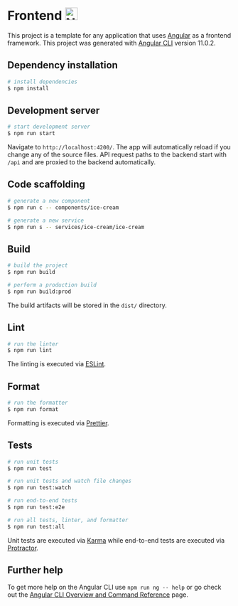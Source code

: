 # Frontend <a href="https://www.angular.io" target="blank"><img src="https://raw.githubusercontent.com/angular/angular/master/aio/src/assets/images/logos/angular/angular.png" height="28" alt="Nest Logo" /></a>

This project is a template for any application that uses [Angular](https://www.angular.io) as a frontend framework. This project was generated with [Angular CLI](https://cli.angular.io/) version 11.0.2.

## Dependency installation

```bash
# install dependencies
$ npm install
```

## Development server

```bash
# start development server
$ npm run start
```

Navigate to `http://localhost:4200/`. The app will automatically reload if you change any of the source files. API request paths to the backend start with `/api` and are proxied to the backend automatically.

## Code scaffolding

```bash
# generate a new component
$ npm run c -- components/ice-cream

# generate a new service
$ npm run s -- services/ice-cream/ice-cream
```

## Build

```bash
# build the project
$ npm run build

# perform a production build
$ npm run build:prod
```

The build artifacts will be stored in the `dist/` directory.

## Lint

```bash
# run the linter
$ npm run lint
```

The linting is executed via [ESLint](https://eslint.org/).

## Format

```bash
# run the formatter
$ npm run format
```

Formatting is executed via [Prettier](https://prettier.io/).

## Tests

```bash
# run unit tests
$ npm run test

# run unit tests and watch file changes
$ npm run test:watch

# run end-to-end tests
$ npm run test:e2e

# run all tests, linter, and formatter
$ npm run test:all
```

Unit tests are executed via [Karma](https://karma-runner.github.io) while end-to-end tests are executed via [Protractor](http://www.protractortest.org/).

## Further help

To get more help on the Angular CLI use `npm run ng -- help` or go check out the [Angular CLI Overview and Command Reference](https://angular.io/cli) page.
